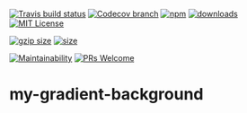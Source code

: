 
[![Travis build status][travis-badge]][travis-build]
[![Codecov branch][codecov-badge]][codecov]
[![npm][npm-badge]][npm-version]
[![downloads][downloads-badge]][npmcharts]
[![MIT License][license-badge]][license]

[![gzip size][gzip-badge]][unpkg]
[![size][size-badge]][unpkg]

[![Maintainability][code-climate-badge]][code-climate]
[![PRs Welcome][pull-request-badge]](http://makeapullrequest.com)

# my-gradient-background

[codecov]: https://codecov.io/gh/newyork-anthonyng/my-gradient-background
[codecov-badge]: https://img.shields.io/codecov/c/github/newyork-anthonyng/my-gradient-background/master.svg
[code-climate]: https://codeclimate.com/github/newyork-anthonyng/my-gradient-background/maintainability
[code-climate-badge]: https://api.codeclimate.com/v1/badges/faefec967ef40a030c3e/maintainability
[downloads-badge]: https://img.shields.io/npm/dm/my-gradient-background.svg?style=flat-square
[license]: https://github.com/newyork-anthonyng/my-gradient-background/blob/master/LICENSE
[license-badge]: https://img.shields.io/npm/l/my-gradient-background.svg?style=flat-square
[npmcharts]: https://npmcharts.com/compare/my-gradient-background
[npm-version]: https://www.npmjs.com/package/my-gradient-background
[npm-badge]: https://img.shields.io/npm/v/my-gradient-background.svg?style=flat-square
[pull-request-badge]: https://img.shields.io/badge/PRs-welcome-brightgreen.svg?style=flat-square
[travis-badge]: https://travis-ci.org/newyork-anthonyng/my-gradient-background.svg?branch=master
[travis-build]: https://travis-ci.org/newyork-anthonyng/my-gradient-background
[gzip-badge]: http://img.badgesize.io/https://unpkg.com/my-gradient-background?compression=gzip&label=gzip%20size&style=flat-square
[size-badge]: http://img.badgesize.io/https://unpkg.com/my-gradient-background?label=size&style=flat-square
[unpkg]: https://unpkg.com/my-gradient-background
